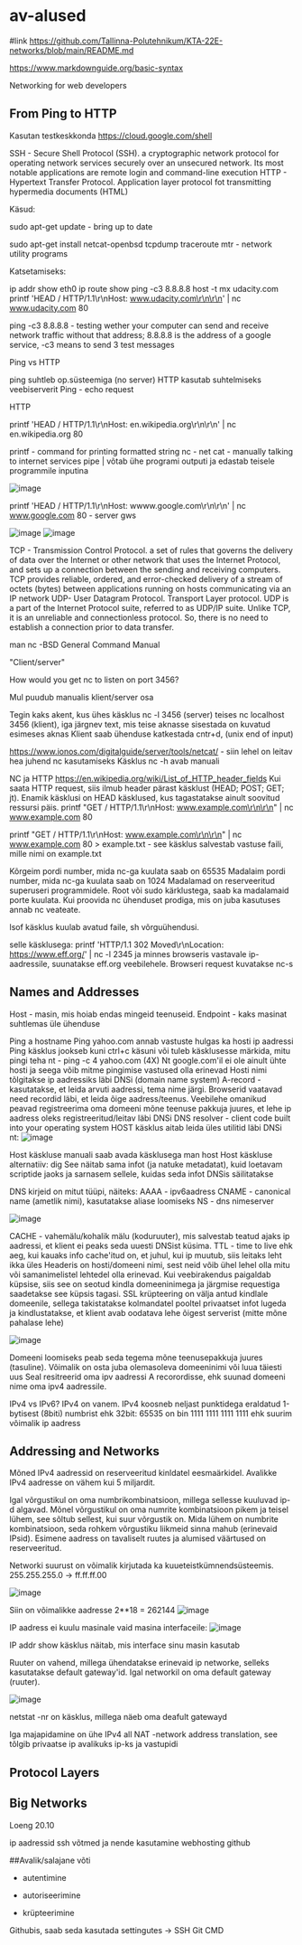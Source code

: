 # av-alused

#link
https://github.com/Tallinna-Polutehnikum/KTA-22E-networks/blob/main/README.md

https://www.markdownguide.org/basic-syntax

Networking for web developers

## From Ping to HTTP

Kasutan testkeskkonda https://cloud.google.com/shell

SSH - Secure Shell Protocol (SSH). a cryptographic network protocol for operating network services securely over an unsecured network. Its most notable applications are remote login and command-line execution
HTTP - Hypertext Transfer Protocol. Application layer protocol fot transmitting hypermedia documents (HTML)


Käsud:

sudo apt-get update - bring up to date

sudo apt-get install netcat-openbsd tcpdump traceroute mtr - network utility programs

Katsetamiseks:

ip addr show eth0
ip route show
ping -c3 8.8.8.8
host -t mx udacity.com
printf 'HEAD / HTTP/1.1\r\nHost: www.udacity.com\r\n\r\n' | nc www.udacity.com 80

ping -c3 8.8.8.8 - testing wether your computer can send and receive network traffic without that address; 8.8.8.8 is the address of a google service, -c3 means to send 3 test messages 

Ping vs HTTP

ping suhtleb op.süsteemiga (no server) HTTP kasutab suhtelmiseks veebiserverit
Ping - echo request

HTTP

printf 'HEAD / HTTP/1.1\r\nHost: en.wikipedia.org\r\n\r\n' | nc en.wikipedia.org 80

printf - command for printing formatted string
nc - net cat - manually talking to internet services
pipe | võtab ühe programi outputi ja edastab teisele programmile inputina

![image](https://user-images.githubusercontent.com/115222040/196377775-c02dfc2a-bb49-4733-98d7-ae22e8e48858.png)

printf 'HEAD / HTTP/1.1\r\nHost: wwww.google.com\r\n\r\n' | nc www.google.com 80 - server gws

![image](https://user-images.githubusercontent.com/115222040/196381013-a582295f-0393-4183-9df6-b050923816c4.png)
![image](https://user-images.githubusercontent.com/115222040/196381512-565640e5-2e60-4ddf-89b4-133bb5731f50.png)

TCP - Transmission Control Protocol. a set of rules that governs the delivery of data over the Internet or other network that uses the Internet Protocol, and sets up a connection between the sending and receiving computers. TCP provides reliable, ordered, and error-checked delivery of a stream of octets (bytes) between applications running on hosts communicating via an IP network
UDP- User Datagram Protocol. Transport Layer protocol. UDP is a part of the Internet Protocol suite, referred to as UDP/IP suite. Unlike TCP, it is an unreliable and connectionless protocol. So, there is no need to establish a connection prior to data transfer. 


man nc -BSD General Command Manual

"Client/server"

How would you get nc to listen on port 3456?

Mul puudub manualis klient/server osa

Tegin kaks akent, kus ühes käsklus nc -l 3456 (server) teises nc localhost 3456 (klient), iga järgnev text, mis teise aknasse sisestada on kuvatud esimeses aknas
Klient saab ühenduse katkestada cntr+d, (unix end of input)

https://www.ionos.com/digitalguide/server/tools/netcat/ - siin lehel on leitav hea juhend nc kasutamiseks 
Käsklus nc -h avab manuali

NC ja HTTP
https://en.wikipedia.org/wiki/List_of_HTTP_header_fields
Kui saata HTTP request, siis ilmub header pärast käsklust (HEAD; POST; GET; jt). Enamik käsklusi on HEAD käsklused, kus tagastatakse ainult soovitud ressursi päis.
printf "GET / HTTP/1.1\r\nHost: www.example.com\r\n\r\n" | nc www.example.com 80

printf "GET / HTTP/1.1\r\nHost: www.example.com\r\n\r\n" | nc www.example.com 80 > example.txt - see käsklus salvestab vastuse faili, mille nimi on example.txt

Kõrgeim pordi number, mida nc-ga kuulata saab on 65535
Madalaim pordi number, mida nc-ga kuulata saab on 1024
Madalamad on reserveeritud superuseri programmidele. Root või sudo kärklustega, saab ka madalamaid porte kuulata. Kui proovida nc ühenduset prodiga, mis on juba kasutuses annab nc veateate.

lsof käsklus kuulab avatud faile, sh võrguühendusi. 

selle käsklusega: printf 'HTTP/1.1 302 Moved\r\nLocation: https://www.eff.org/' | nc -l 2345 ja minnes browseris vastavale ip- aadressile, suunatakse eff.org veebilehele. Browseri request kuvatakse nc-s

## Names and Addresses

Host - masin, mis hoiab endas mingeid teenuseid.
Endpoint - kaks masinat suhtlemas üle ühenduse

Ping a hostname
Ping yahoo.com annab vastuste hulgas ka hosti ip aadressi
Ping käsklus jookseb kuni ctrl+c käsuni või tuleb käsklusesse märkida, mitu pingi teha nt - ping -c 4 yahoo.com (4X)
Nt google.com'il ei ole ainult ühte hosti ja seega võib mitme pingimise vastused olla erinevad
Hosti nimi tõlgitakse ip aadressiks läbi DNSi (domain name system)
A-record - kasutatakse, et leida arvuti aadressi, tema nime järgi. Browserid vaatavad need recordid läbi, et leida õige aadress/teenus.
Veebilehe omanikud peavad registreerima oma domeeni mõne teenuse pakkuja juures, et lehe ip aadress oleks registreeritud/leitav läbi DNSi
DNS resolver - client code built into your operating system
HOST käsklus aitab leida üles utilitid läbi DNSi
nt:
![image](https://user-images.githubusercontent.com/115222040/204097599-43b82ae1-1713-4a6b-8353-e67bc5b1a1a5.png)

Host käskluse manuali saab avada käsklusega man host
Host käskluse alternatiiv:
dig
See näitab sama infot (ja natuke metadatat), kuid  loetavam scriptide jaoks ja sarnasem sellele, kuidas seda infot DNSis säilitatakse

DNS kirjeid on mitut tüüpi, näiteks:
AAAA - ipv6aadress
CNAME - canonical name (ametlik nimi), kasutatakse aliase loomiseks
NS - dns nimeserver

![image](https://user-images.githubusercontent.com/115222040/204098467-4fd8a2f8-4029-4c07-94ec-b06c40fb85c1.png)

CACHE - vahemälu/kohalik mälu (koduruuter), mis salvestab teatud ajaks ip aadressi, et klient ei peaks seda uuesti DNSist küsima.
TTL - time to live ehk aeg, kui kauaks info cache'itud on, et juhul, kui ip muutub, siis leitaks leht ikka üles
Headeris on hosti/domeeni nimi, sest neid võib ühel lehel olla mitu või samanimelistel lehtedel olla erinevad.
Kui veebirakendus paigaldab küpsise, siis see on seotud kindla domeeninimega ja järgmise requestiga saadetakse see küpsis tagasi. SSL krüpteering on välja antud kindlale domeenile, sellega takistatakse kolmandatel pooltel privaatset infot lugeda ja kindlustatakse, et klient avab oodatava lehe õigest serverist (mitte mõne pahalase lehe)

![image](https://user-images.githubusercontent.com/115222040/205300123-9637bc63-8852-41c5-97a3-92b7d1b4d29e.png)


Domeeni loomiseks peab seda tegema mõne teenusepakkuja juures (tasuline). Võimalik on osta juba olemasoleva domeeninimi või luua täiesti uus Seal resitreerid oma ipv aadressi A recorordisse, ehk suunad domeeni nime oma ipv4 aadressile.

IPv4 vs IPv6?
IPv4 on vanem.
IPv4 koosneb neljast punktidega eraldatud 1-bytisest (8biti) numbrist ehk 32bit:
65535 on bin 1111 1111 1111 1111 ehk suurim võimalik ip aadress

## Addressing and Networks
Mõned IPv4 aadressid on reserveeritud kinldatel eesmaärkidel. Avalikke IPv4 aadresse on vähem kui 5 miljardit.

Igal võrgustikul on oma numbrikombinatsioon, millega sellesse kuuluvad ip-d algavad. Mõnel võrgustikul on oma numrite kombinatsioon pikem ja teisel lühem, see sõltub sellest, kui suur võrgustik on. Mida lühem on numbrite kombinatsioon, seda rohkem võrgustiku liikmeid sinna mahub (erinevaid IPsid). Esimene aadress on tavaliselt ruutes ja alumised väärtused on reserveeritud.

Networki suurust on võimalik kirjutada ka kuueteistkümnendsüsteemis. 255.255.255.0 -> ff.ff.ff.00

![image](https://user-images.githubusercontent.com/115222040/205308683-f76c3449-ee72-4aa7-a77c-988d4207cd54.png)

Siin on võimalikke aadresse 2**18 = 262144
![image](https://user-images.githubusercontent.com/115222040/205309963-da455c34-f61a-4b50-abe8-c0d76ef2f89b.png)

IP aadress ei kuulu masinale vaid masina interfaceile:
![image](https://user-images.githubusercontent.com/115222040/205310761-384f3316-1a7d-40d3-9e0d-9f4c275bc030.png)

IP addr show käsklus näitab, mis interface sinu masin kasutab

Ruuter on vahend, millega ühendatakse erinevaid ip networke, selleks kasutatakse default gateway'id. Igal networkil on oma default gateway (ruuter).

![image](https://user-images.githubusercontent.com/115222040/205312488-ecbfb19f-26a0-4670-8305-b2691110f946.png)

netstat -nr on käsklus, millega näeb oma deafult gatewayd

Iga majapidamine on ühe IPv4 all
NAT -network address translation, see tõlgib privaatse ip avalikuks ip-ks ja vastupidi




## Protocol Layers
## Big Networks





Loeng 20.10

ip aadressid
ssh võtmed ja nende kasutamine
webhosting 
github

##Avalik/salajane võti
- autentimine

- autoriseerimine

- krüpteerimine

Githubis, saab seda kasutada settingutes -> SSH
Git CMD
